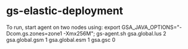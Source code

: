 gs-elastic-deployment
=====================

To run, start agent on two nodes using:
export GSA_JAVA_OPTIONS="-Dcom.gs.zones=zone1 -Xmx256M"; gs-agent.sh gsa.global.lus 2 gsa.global.gsm 1 gsa.global.esm 1 gsa.gsc 0
